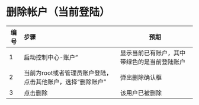 # 删除帐户（当前登陆）

| 编号 | 步骤                                | 预期                                                         |
| ---- | :---------------------------------- | ------------------------------------------------------------ |
| 1    | 启动控制中心-账户” | 显示当前已有账户，其中带绿色的是当前登陆账户                                             |
| 2    | 当前为root或者管理员账户登陆，点击其他账户，选择“删除账户”                | 弹出删除确认框 |
| 3    | 点击删除         | 该用户已被删除 |

